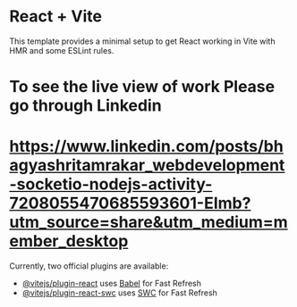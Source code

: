 # React + Vite

This template provides a minimal setup to get React working in Vite with HMR and some ESLint rules.
# To see the live view of work Please go through Linkedin 

# https://www.linkedin.com/posts/bhagyashritamrakar_webdevelopment-socketio-nodejs-activity-7208055470685593601-EImb?utm_source=share&utm_medium=member_desktop
Currently, two official plugins are available:

- [@vitejs/plugin-react](https://github.com/vitejs/vite-plugin-react/blob/main/packages/plugin-react/README.md) uses [Babel](https://babeljs.io/) for Fast Refresh
- [@vitejs/plugin-react-swc](https://github.com/vitejs/vite-plugin-react-swc) uses [SWC](https://swc.rs/) for Fast Refresh
